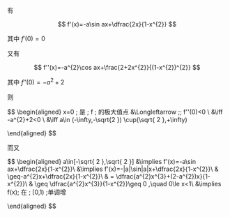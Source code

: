 有

$$
f'(x)=-a\sin ax+\dfrac{2x}{1-x^{2}}
$$

其中 $f'(0)=0$

又有

$$
f''(x)=-a^{2}\cos ax+\frac{2+2x^{2}}{(1-x^{2})^{2}}
$$

其中 $f''(0)=-a^{2}+2$

则 

$$
\begin{aligned}
x=0 \; 是 \; f \; 的极大值点 &\Longleftarrow \;\; f''(0)<0 \\
&\iff -a^{2}+2<0  \\
&\iff a\in (-\infty,-\sqrt{2 }) \cup(\sqrt{ 2 },+\infty)

\end{aligned}
$$

而又

$$
\begin{aligned}
a\in[-\sqrt{ 2 },\sqrt{ 2 }] &\implies
f'(x)=-a\sin ax+\dfrac{2x}{1-x^{2}}\\
&\implies f'(x)=-|a|\sin|a|x+\dfrac{2x}{1-x^{2}}\\
&  \geq-a^{2}x+\dfrac{2x}{1-x^{2}}\\
& = \dfrac{a^{2}x^{3}+(2-a^{2})x}{1-x^{2}}\\
& \geq \dfrac{a^{2}x^{3}}{1-x^{2}}\geq 0 ,\quad 0\le x<1\\
&\implies f(x)\; 在 \; [0,1) \;单调增

\end{aligned}
$$